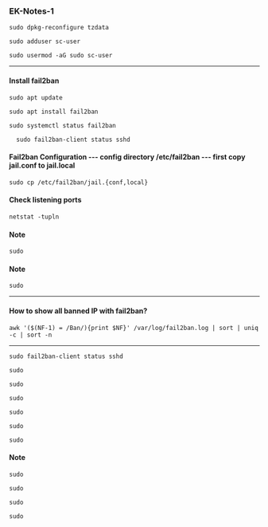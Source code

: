 ### EK-Notes-1


` sudo dpkg-reconfigure tzdata `

` sudo adduser sc-user `

` sudo usermod -aG sudo sc-user `

---
#### Install fail2ban

` sudo apt update `

` sudo apt install fail2ban `

` sudo systemctl status fail2ban `

`  sudo fail2ban-client status sshd`

#### Fail2ban Configuration --- config directory /etc/fail2ban --- first copy jail.conf to jail.local

` sudo cp /etc/fail2ban/jail.{conf,local} `


#### Check listening ports

` netstat -tupln `

#### Note

` sudo `

#### Note

` sudo `

---

#### How to show all banned IP with fail2ban?

` awk '($(NF-1) = /Ban/){print $NF}' /var/log/fail2ban.log | sort | uniq -c | sort -n `

---

` sudo fail2ban-client status sshd `

` sudo `

` sudo `

` sudo  `

` sudo `

` sudo  `

` sudo  `

#### Note

` sudo   `

` sudo  `

` sudo  `

` sudo  `
